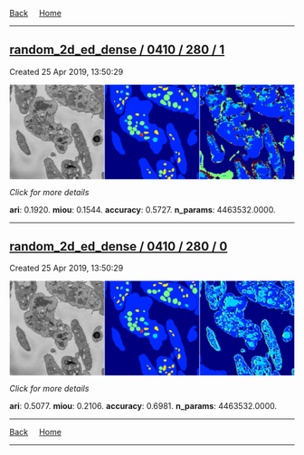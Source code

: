 
[Back](..)&nbsp;&nbsp;&nbsp;&nbsp;&nbsp;[Home](https://leapmanlab.github.io/snapshots)

---

<div class="summary"><a href="1"><h2>random_2d_ed_dense / 0410 / 280 / 1</h2></a><p>Created 25 Apr 2019, 13:50:29
</p><a href="1"><img src="1/media/summary.png" align="center"></a><p>
<i>Click for more details</i>
</p></div>

**ari**: 0.1920. **miou**: 0.1544. **accuracy**: 0.5727. **n_params**: 4463532.0000. 

---

<div class="summary"><a href="0"><h2>random_2d_ed_dense / 0410 / 280 / 0</h2></a><p>Created 25 Apr 2019, 13:50:29
</p><a href="0"><img src="0/media/summary.png" align="center"></a><p>
<i>Click for more details</i>
</p></div>

**ari**: 0.5077. **miou**: 0.2106. **accuracy**: 0.6981. **n_params**: 4463532.0000. 

---

[Back](..)&nbsp;&nbsp;&nbsp;&nbsp;&nbsp;[Home](https://leapmanlab.github.io/snapshots)

---